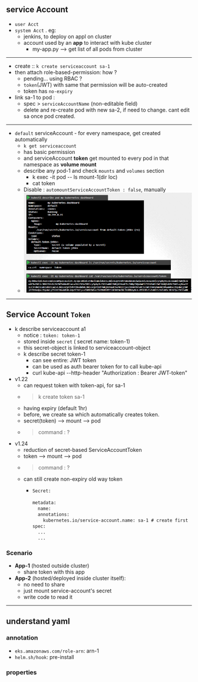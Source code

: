 ## service Account
- `user Acct`
- `system Acct` . eg:
  - jenkins, to deploy on appl on cluster
  - account used by an **app** to interact with kube cluster
    - my-app.py --> get list of all pods from cluster

---    
- create :: `k create serviceaccount sa-1`
- then attach role-based-permission: how ?
  - pending... using RBAC ?
  - `token`(JWT) with same that permission will be auto-created
  - token has `no-expiry`
- link sa-1 to pod :
  - spec > `serviceAccountName` (non-editable field)
  - delete and re-create pod with new sa-2, if need to change. cant edit sa once pod created.
  
---  
- `default` serviceAccount - for every namespace, get created automatically
  - `k get serviceaccount`
  - has basic permission 
  - and serviceAccount **token** get mounted to every pod in that namespace as **volume mount**
  - describe any pod-1 and check `mounts` and `volumes` section
    - k exec -it pod -- ls  mount-1(dir loc)
    - cat token
  - Disable : `automountServiceAccountToken : false`, manually
  - ![img_1.png](../99_img/sa/img_1.png)

--- 
## Service Account `Token`
- k describe serviceaccount a1
  - notice : `token: token-1 `
  - stored inside `secret` ( secret name: token-1)
  - this secret-object is linked to serviceaccount-object
  - k describe secret token-1
    - can see entire: JWT token
    - can be used as auth bearer token for to call kube-api
    - curl kube-api --http-header "Authorization : Bearer JWT-token"
- v1.22
  - can request token with token-api, for sa-1
  - > k create token sa-1
  - having expiry (default 1hr)
  - before, we create sa which automatically creates token.
  - secret(token) --> mount --> pod
  - > command : ?
- v1.24
  - reduction of secret-based ServiceAccountToken
  - token --> mount --> pod
  - > command : ?
  - can still create non-expiry old way token
    - ```
      Secret:
        
      metadata:
        name:
        annotations: 
          kubernetes.io/service-account.name: sa-1 # create first
      spec:
        ...
        ...
      ```

### Scenario
- **App-1** (hosted outside cluster) 
  - share token with this app
- **App-2** (hosted/deployed inside cluster itself):
  - no need to share
  - just mount service-account's secret 
  - write code to read it

---

## understand yaml
### annotation
- `eks.amazonaws.com/role-arn`: arn-1
- `helm.sh/hook`: pre-install

### properties


